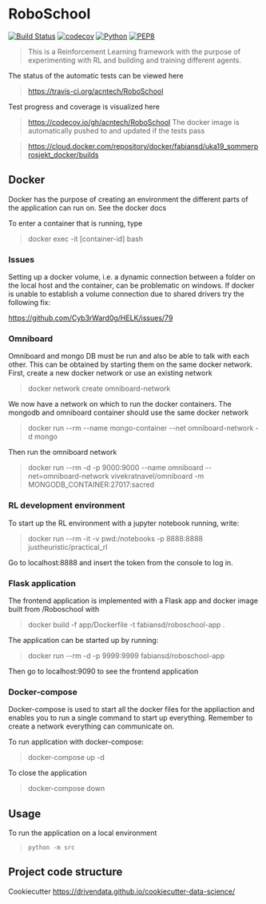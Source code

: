 # RoboSchool

[![Build Status](https://travis-ci.org/acntech/RoboSchool.svg?branch=master)](https://travis-ci.org/acntech/RoboSchool.svg)
[![codecov](https://codecov.io/gh/acntech/RoboSchool/branch/master/graph/badge.svg)](https://codecov.io/gh/acntech/RoboSchool)
[![Python](https://img.shields.io/badge/python-3.6-blue.svg)](https://www.python.org/)
[![PEP8](https://img.shields.io/badge/code%20style-PEP8-brightgreen.svg)](https://www.python.org/dev/peps/pep-0008/)

> This is a Reinforcement Learning framework with the purpose of experimenting with RL and building and training different agents.

The status of the automatic tests can be viewed here

> https://travis-ci.org/acntech/RoboSchool

Test progress and coverage is visualized here

> https://codecov.io/gh/acntech/RoboSchool
The docker image is automatically pushed to and updated if the tests 
pass

> https://cloud.docker.com/repository/docker/fabiansd/uka19_sommerprosjekt_docker/builds

## Docker

Docker has the purpose of creating an environment the different parts of the application can run on. See the docker docs

To enter a container that is running, type

> docker exec -it [container-id] bash

### Issues

Setting up a docker volume, i.e. a dynamic connection between a folder on the local host and the container, can be problematic on windows. If docker is unable to establish a volume connection due to shared drivers try the following fix:

https://github.com/Cyb3rWard0g/HELK/issues/79 

### Omniboard

Omniboard and mongo DB must be run and also be able to talk with each other. This can be obtained by starting them on the same docker network. First, create a new docker network or use an existing network

> docker network create omniboard-network

We now have a network on which to run the docker containers. The mongodb and omniboard container should use the same docker network

> docker run --rm --name mongo-container --net omniboard-network -d mongo

Then run the omniboard network 

> docker run --rm -d -p 9000:9000 --name omniboard --net=omniboard-network vivekratnavel/omniboard -m MONGODB_CONTAINER:27017:sacred

### RL development environment

To start up the RL environment with a jupyter notebook running, write:

> docker run --rm -it -v pwd:/notebooks -p 8888:8888 justheuristic/practical_rl

Go to localhost:8888 and insert the token from the console to log in.



### Flask application

The frontend application is implemented with a Flask app and docker image built from /Roboschool with

> docker build -f app/Dockerfile -t fabiansd/roboschool-app .

The application can be started up by running:

> docker run --rm -d -p 9999:9999 fabiansd/roboschool-app

Then go to localhost:9090 to see the frontend application

### Docker-compose

Docker-compose is used to start all the docker files for the appliaction and enables you to run a single command to start up everything. Remember to create a network everything can communicate on.

To run application with docker-compose:

> docker-compose up -d

To close the application

> docker-compose down


## Usage

To run the application on a local environment

> `python -m src`

## Project code structure

Cookiecutter
https://drivendata.github.io/cookiecutter-data-science/ 



